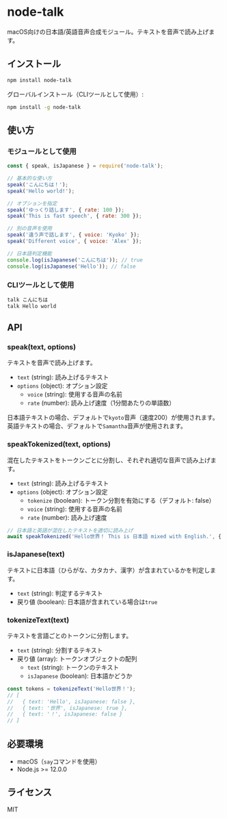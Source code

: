 # node-talk

macOS向けの日本語/英語音声合成モジュール。テキストを音声で読み上げます。

## インストール

```bash
npm install node-talk
```

グローバルインストール（CLIツールとして使用）:
```bash
npm install -g node-talk
```

## 使い方

### モジュールとして使用

```javascript
const { speak, isJapanese } = require('node-talk');

// 基本的な使い方
speak('こんにちは！');
speak('Hello world!');

// オプションを指定
speak('ゆっくり話します', { rate: 100 });
speak('This is fast speech', { rate: 300 });

// 別の音声を使用
speak('違う声で話します', { voice: 'Kyoko' });
speak('Different voice', { voice: 'Alex' });

// 日本語判定機能
console.log(isJapanese('こんにちは')); // true
console.log(isJapanese('Hello')); // false
```

### CLIツールとして使用

```bash
talk こんにちは
talk Hello world
```

## API

### speak(text, options)

テキストを音声で読み上げます。

- `text` (string): 読み上げるテキスト
- `options` (object): オプション設定
  - `voice` (string): 使用する音声の名前
  - `rate` (number): 読み上げ速度（1分間あたりの単語数）

日本語テキストの場合、デフォルトで`kyoto`音声（速度200）が使用されます。
英語テキストの場合、デフォルトで`Samantha`音声が使用されます。

### speakTokenized(text, options)

混在したテキストをトークンごとに分割し、それぞれ適切な音声で読み上げます。

- `text` (string): 読み上げるテキスト
- `options` (object): オプション設定
  - `tokenize` (boolean): トークン分割を有効にする（デフォルト: false）
  - `voice` (string): 使用する音声の名前
  - `rate` (number): 読み上げ速度

```javascript
// 日本語と英語が混在したテキストを適切に読み上げ
await speakTokenized('Hello世界！ This is 日本語 mixed with English.', { tokenize: true });
```

### isJapanese(text)

テキストに日本語（ひらがな、カタカナ、漢字）が含まれているかを判定します。

- `text` (string): 判定するテキスト
- 戻り値 (boolean): 日本語が含まれている場合は`true`

### tokenizeText(text)

テキストを言語ごとのトークンに分割します。

- `text` (string): 分割するテキスト
- 戻り値 (array): トークンオブジェクトの配列
  - `text` (string): トークンのテキスト
  - `isJapanese` (boolean): 日本語かどうか

```javascript
const tokens = tokenizeText('Hello世界！');
// [
//   { text: 'Hello', isJapanese: false },
//   { text: '世界', isJapanese: true },
//   { text: '！', isJapanese: false }
// ]
```

## 必要環境

- macOS（`say`コマンドを使用）
- Node.js >= 12.0.0

## ライセンス

MIT